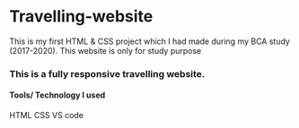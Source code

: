 # Travelling-website
<p>This is my first HTML & CSS project which I had made during my BCA study (2017-2020). This website is only for study purpose</p>

<h3>This is a fully responsive travelling website.</h3>

<h4>Tools/ Technology I used</h4>
HTML
CSS
VS code
